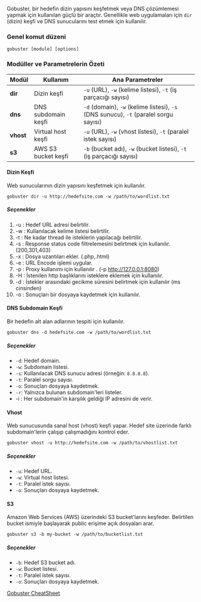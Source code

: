 Gobuster, bir hedefin dizin yapısını keşfetmek veya DNS çözümlemesi yapmak için kullanılan güçlü bir araçtır. Genellikle web uygulamaları için `dir` (dizin) keşfi ve DNS sunucularını test etmek için kullanılır.

### Genel komut düzeni 

```
gobuster [module] [options]
```

### **Modüller ve Parametrelerin Özeti**

| Modül     | Kullanım            | Ana Parametreler                                                                     |
| --------- | ------------------- | ------------------------------------------------------------------------------------ |
| **dir**   | Dizin keşfi         | `-u` (URL), `-w` (kelime listesi), `-t` (iş parçacığı sayısı)                        |
| **dns**   | DNS subdomain keşfi | `-d` (domain), `-w` (kelime listesi), `-s` (DNS sunucu), `-t` (paralel sorgu sayısı) |
| **vhost** | Virtual host keşfi  | `-u` (URL), `-w` (vhost listesi), `-t` (paralel istek sayısı)                        |
| **s3**    | AWS S3 bucket keşfi | `-b` (bucket adı), `-w` (bucket listesi), `-t` (iş parçacığı sayısı)                 |

#### Dizin Keşfi 

Web sunucularının dizin yapısını keşfetmek için kullanılır. 

```
gobuster dir -u http://hedefsite.com -w /path/to/wordlist.txt
```

##### Seçenekler 

1. -u : Hedef URL adresi belirtilir. 
2. -w : Kullanılacak kelime listesi belirtilir.
3. -t : Ne kadar thread ile isteklerin yapılacağı belirtilir. 
4. -s : Response status code filtrelemesini belirtmek için kullanılır. (200,301,403)
5. -x : Dosya uzantıları ekler. (.php,.html)
6. -e : URL Encode işlemi uygular.
7. -p : Proxy kullanımı için kullanılır . (-p http://127.0.0.1:8080)
8. -H : İstenilen http başlıklarını isteklere eklemek için kullanılır.
9. -d : İstekler arasındaki gecikme süresini belirtmek için kullanılır (ms cinsinden)
10. -o : Sonuçları bir dosyaya kaydetmek için kullanılır. 
#### DNS Subdomain Keşfi 

Bir hedefin alt alan adlarının tespiti için kullanılır. 


```
gobuster dns -d hedefsite.com -w /path/to/wordlist.txt
```

##### Seçenekler 

- `-d`: Hedef domain.
- `-w`: Subdomain listesi.
- `-s`: Kullanılacak DNS sunucu adresi (örneğin: `8.8.8.8`).
- `-t`: Paralel sorgu sayısı.
- `-o`: Sonuçları dosyaya kaydetmek.
- `-r`: Yalnızca bulunan subdomain'leri listeler.
- -i : Her subdomain'in karşılık geldiği IP adresini de verir. 

#### Vhost

Web sunucusunda sanal host (vhost) keşfi yapar. Hedef site üzerinde farklı subdomain'lerin çalışıp çalışmadığını kontrol eder.

```
gobuster vhost -u http://hedefsite.com -w /path/to/vhostlist.txt
```

##### Seçenekler 

- `-u`: Hedef URL.
- `-w`: Virtual host listesi.
- `-t`: Paralel istek sayısı.
- `-o`: Sonuçları dosyaya kaydetmek.

#### S3 

Amazon Web Services (AWS) üzerindeki S3 bucket'larını keşfeder. Belirtilen bucket ismiyle başlayarak public erişime açık dosyaları arar.

```
gobuster s3 -b my-bucket -w /path/to/bucketlist.txt
```

##### Seçenekler 

- `-b`: Hedef S3 bucket adı.
- `-w`: Bucket listesi.
- `-t`: Paralel istek sayısı.
- `-o`: Sonuçları dosyaya kaydetmek.

[Gobuster CheatSheet](https://3os.org/penetration-testing/cheatsheets/gobuster-cheatsheet/)
